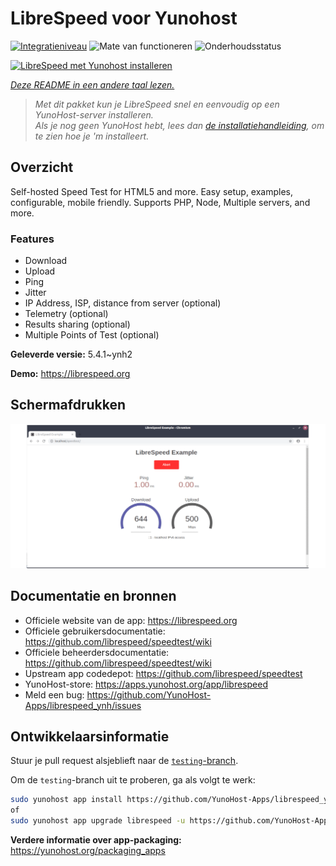 <!--
NB: Deze README is automatisch gegenereerd door <https://github.com/YunoHost/apps/tree/master/tools/readme_generator>
Hij mag NIET handmatig aangepast worden.
-->

# LibreSpeed voor Yunohost

[![Integratieniveau](https://apps.yunohost.org/badge/integration/librespeed)](https://ci-apps.yunohost.org/ci/apps/librespeed/)
![Mate van functioneren](https://apps.yunohost.org/badge/state/librespeed)
![Onderhoudsstatus](https://apps.yunohost.org/badge/maintained/librespeed)

[![LibreSpeed met Yunohost installeren](https://install-app.yunohost.org/install-with-yunohost.svg)](https://install-app.yunohost.org/?app=librespeed)

*[Deze README in een andere taal lezen.](./ALL_README.md)*

> *Met dit pakket kun je LibreSpeed snel en eenvoudig op een YunoHost-server installeren.*  
> *Als je nog geen YunoHost hebt, lees dan [de installatiehandleiding](https://yunohost.org/install), om te zien hoe je 'm installeert.*

## Overzicht

Self-hosted Speed Test for HTML5 and more. Easy setup, examples, configurable, mobile friendly. Supports PHP, Node, Multiple servers, and more.

### Features

- Download
- Upload
- Ping
- Jitter
- IP Address, ISP, distance from server (optional)
- Telemetry (optional)
- Results sharing (optional)
- Multiple Points of Test (optional)


**Geleverde versie:** 5.4.1~ynh2

**Demo:** <https://librespeed.org>

## Schermafdrukken

![Schermafdrukken van LibreSpeed](./doc/screenshots/screenshot.png)

## Documentatie en bronnen

- Officiele website van de app: <https://librespeed.org>
- Officiele gebruikersdocumentatie: <https://github.com/librespeed/speedtest/wiki>
- Officiele beheerdersdocumentatie: <https://github.com/librespeed/speedtest/wiki>
- Upstream app codedepot: <https://github.com/librespeed/speedtest>
- YunoHost-store: <https://apps.yunohost.org/app/librespeed>
- Meld een bug: <https://github.com/YunoHost-Apps/librespeed_ynh/issues>

## Ontwikkelaarsinformatie

Stuur je pull request alsjeblieft naar de [`testing`-branch](https://github.com/YunoHost-Apps/librespeed_ynh/tree/testing).

Om de `testing`-branch uit te proberen, ga als volgt te werk:

```bash
sudo yunohost app install https://github.com/YunoHost-Apps/librespeed_ynh/tree/testing --debug
of
sudo yunohost app upgrade librespeed -u https://github.com/YunoHost-Apps/librespeed_ynh/tree/testing --debug
```

**Verdere informatie over app-packaging:** <https://yunohost.org/packaging_apps>
